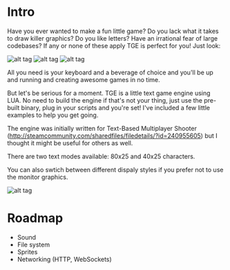 Intro
=====

Have you ever wanted to make a fun little game? Do you lack what it takes to draw killer graphics? Do you like letters? Have an irrational fear of large codebases? If any or none of these apply TGE is perfect for you! Just look:

![alt tag](https://pbs.twimg.com/media/Btktr7CCMAAg0yh.png)
![alt tag](https://pbs.twimg.com/media/BtifB1oCcAAjqTj.png)
![alt tag](https://pbs.twimg.com/media/BtprEIdCUAI0hkV.png)

All you need is your keyboard and a beverage of choice and you'll be up and running and creating awesome games in no time.

But let's be serious for a moment. TGE is a little text game engine using LUA. No need to build the engine if that's not your thing, just use the pre-built binary, plug in your scripts and you're set! I've included a few little examples to help you get going.

The engine was initially written for Text-Based Multiplayer Shooter (http://steamcommunity.com/sharedfiles/filedetails/?id=240955605) but I thought it might be useful for others as well.

There are two text modes available: 80x25 and 40x25 characters.

You can also swtich between different dispaly styles if you prefer not to use the monitor graphics.

![alt tag](https://pbs.twimg.com/media/Bt0Do2cIAAA4zig.png)


Roadmap
=======

- Sound
- File system
- Sprites
- Networking (HTTP, WebSockets)
